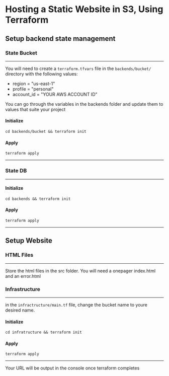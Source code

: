# Hosting a Static Website in S3, Using Terraform

## Setup backend state management
### State Bucket
---
You will need to create a `terraform.tfvars` file in the `backends/bucket/` directory with the following values:
- region  = "us-east-1"
- profile = "personal"
- account_id = "YOUR AWS ACCOUNT ID"

You can go through the variables in the backends folder and update them to values that suite your project

#### Initialize
`cd backends/bucket && terraform init`

#### Apply
`terraform apply`

---
### State DB
---
#### Initialize
`cd backends && terraform init`

#### Apply
`terraform apply`

---
## Setup Website
### HTML Files
---
Store the html files in the src folder. 
You will need a onepager index.html and an error.html

### Infrastructure
---
in the `infractructure/main.tf` file, change the bucket name to youre desired name.

#### Initialize
`cd infratructure && terraform init`

#### Apply
`terraform apply`

---
Your URL will be output in the console once terraform completes